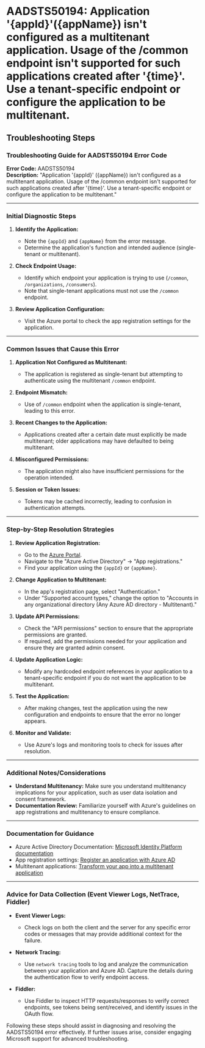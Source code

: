 
# AADSTS50194: Application '{appId}'({appName}) isn't configured as a multitenant application. Usage of the /common endpoint isn't supported for such applications created after '{time}'. Use a tenant-specific endpoint or configure the application to be multitenant.


## Troubleshooting Steps
### Troubleshooting Guide for AADSTS50194 Error Code

**Error Code:** AADSTS50194  
**Description:** "Application '{appId}' ({appName}) isn't configured as a multitenant application. Usage of the /common endpoint isn't supported for such applications created after '{time}'. Use a tenant-specific endpoint or configure the application to be multitenant."

---

### Initial Diagnostic Steps

1. **Identify the Application:**
   - Note the `{appId}` and `{appName}` from the error message.
   - Determine the application's function and intended audience (single-tenant or multitenant).

2. **Check Endpoint Usage:**
   - Identify which endpoint your application is trying to use (`/common`, `/organizations`, `/consumers`).
   - Note that single-tenant applications must not use the `/common` endpoint.

3. **Review Application Configuration:**
   - Visit the Azure portal to check the app registration settings for the application.

---

### Common Issues that Cause this Error

1. **Application Not Configured as Multitenant:**
   - The application is registered as single-tenant but attempting to authenticate using the multitenant `/common` endpoint.

2. **Endpoint Mismatch:**
   - Use of `/common` endpoint when the application is single-tenant, leading to this error.

3. **Recent Changes to the Application:**
   - Applications created after a certain date must explicitly be made multitenant; older applications may have defaulted to being multitenant.

4. **Misconfigured Permissions:**
   - The application might also have insufficient permissions for the operation intended.

5. **Session or Token Issues:**
   - Tokens may be cached incorrectly, leading to confusion in authentication attempts.

---

### Step-by-Step Resolution Strategies

1. **Review Application Registration:**
   - Go to the [Azure Portal](https://portal.azure.com).
   - Navigate to the "Azure Active Directory" → "App registrations."
   - Find your application using the `{appId}` or `{appName}`.

2. **Change Application to Multitenant:**
   - In the app's registration page, select "Authentication."
   - Under "Supported account types," change the option to "Accounts in any organizational directory (Any Azure AD directory - Multitenant)."

3. **Update API Permissions:**
   - Check the "API permissions" section to ensure that the appropriate permissions are granted.
   - If required, add the permissions needed for your application and ensure they are granted admin consent.

4. **Update Application Logic:**
   - Modify any hardcoded endpoint references in your application to a tenant-specific endpoint if you do not want the application to be multitenant.

5. **Test the Application:**
   - After making changes, test the application using the new configuration and endpoints to ensure that the error no longer appears.

6. **Monitor and Validate:**
   - Use Azure's logs and monitoring tools to check for issues after resolution.

---

### Additional Notes/Considerations

- **Understand Multitenancy:** Make sure you understand multitenancy implications for your application, such as user data isolation and consent framework.
- **Documentation Review:** Familiarize yourself with Azure's guidelines on app registrations and multitenancy to ensure compliance.

---

### Documentation for Guidance

- Azure Active Directory Documentation: [Microsoft Identity Platform documentation](https://docs.microsoft.com/en-us/azure/active-directory/develop/)
- App registration settings: [Register an application with Azure AD](https://docs.microsoft.com/en-us/azure/active-directory/develop/quickstart-register-app)
- Multitenant applications: [Transform your app into a multitenant application](https://docs.microsoft.com/en-us/azure/active-directory/develop/scenario-desktop-authenticate)

---

### Advice for Data Collection (Event Viewer Logs, NetTrace, Fiddler)

- **Event Viewer Logs:**
  - Check logs on both the client and the server for any specific error codes or messages that may provide additional context for the failure.

- **Network Tracing:**
  - Use `network tracing` tools to log and analyze the communication between your application and Azure AD. Capture the details during the authentication flow to verify endpoint access.

- **Fiddler:**
  - Use Fiddler to inspect HTTP requests/responses to verify correct endpoints, see tokens being sent/received, and identify issues in the OAuth flow.

Following these steps should assist in diagnosing and resolving the AADSTS50194 error effectively. If further issues arise, consider engaging Microsoft support for advanced troubleshooting.
